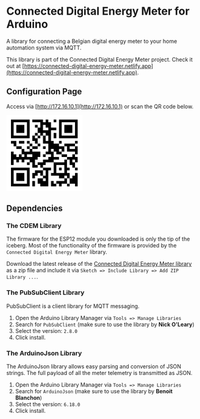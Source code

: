 # Connected Digital Energy Meter for Arduino

A library for connecting a Belgian digital energy meter to your home automation system via MQTT.

This library is part of the Connected Digital Energy Meter project. Check it out at [https://connected-digital-energy-meter.netlify.app](https://connected-digital-energy-meter.netlify.app).

## Configuration Page

Access via [http://172.16.10.1](http://172.16.10.1) or scan the QR code below.

![QR Code Configuration Page](./img/qr_configuration_page.png)

## Dependencies

### The CDEM Library

The firmware for the ESP12 module you downloaded is only the tip of the iceberg. Most of the functionality of the firmware is provided by the `Connected Digital Energy Meter` library.

Download the latest release of the [Connected Digital Energy Meter library](https://github.com/connected-digital-energy-meter/connected-digital-energy-meter/releases) as a zip file and include it via `Sketch => Include Library => Add ZIP Library ...`.

### The PubSubClient Library

PubSubClient is a client library for MQTT messaging.

1. Open the Arduino Library Manager via `Tools => Manage Libraries`
2. Search for `PubSubClient` (make sure to use the library by **Nick O'Leary**)
3. Select the version: `2.8.0`
4. Click install.

### The ArduinoJson Library

The ArduinoJson library allows easy parsing and conversion of JSON strings. The full payload of all the meter telemetry is transmitted as JSON.

1. Open the Arduino Library Manager via `Tools => Manage Libraries`
2. Search for `ArduinoJson` (make sure to use the library by **Benoit Blanchon**)
3. Select the version: `6.18.0`
4. Click install.
